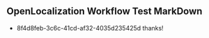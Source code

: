 ## OpenLocalization Workflow Test MarkDown
* 8f4d8feb-3c6c-41cd-af32-4035d235425d thanks!

<!--HONumber=Jul16_HO2-->



